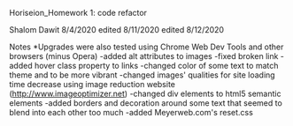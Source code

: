Horiseion_Homework 1: code refactor							

Shalom Dawit
8/4/2020
edited 8/11/2020
edited 8/12/2020

Notes
*Upgrades were also tested using Chrome Web Dev Tools and other browsers (minus Opera)
-added alt attributes to images
-fixed broken link
-added hover class property to links
-changed color of some text to match theme and to be more vibrant
-changed images' qualities for site loading time decrease using image reduction website (http://www.imageoptimizer.net)
-changed div elements to html5 semantic elements
-added borders and decoration around some text that seemed to blend into each other too much
-added Meyerweb.com's reset.css

